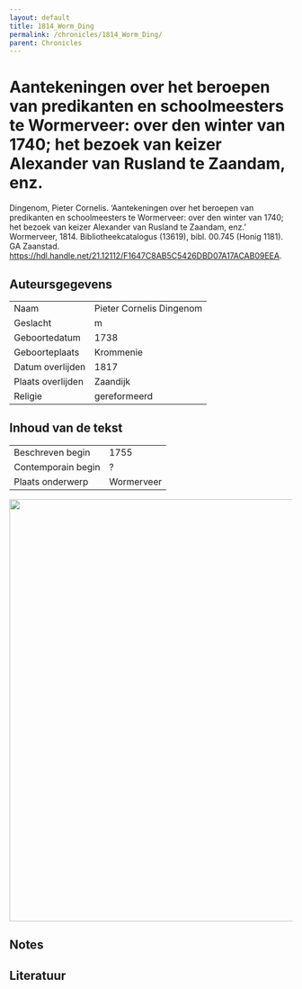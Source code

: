 ```yaml
---
layout: default
title: 1814_Worm_Ding
permalink: /chronicles/1814_Worm_Ding/
parent: Chronicles
--- 
```



# Aantekeningen over het beroepen van predikanten en schoolmeesters te Wormerveer: over den winter van 1740; het bezoek van keizer Alexander van Rusland te Zaandam, enz. 

Dingenom, Pieter Cornelis. ‘Aantekeningen over het beroepen van predikanten en schoolmeesters te Wormerveer: over den winter van 1740; het bezoek van keizer Alexander van Rusland te Zaandam, enz.’ Wormerveer, 1814. Bibliotheekcatalogus (13619), bibl. 00.745 (Honig 1181). GA Zaanstad. https://hdl.handle.net/21.12112/F1647C8AB5C5426DBD07A17ACAB09EEA. 

## Auteursgegevens 

| | | 
| --------------- | --------------- | 
| Naam | Pieter Cornelis Dingenom | 
| Geslacht | m | 
 | Geboortedatum | 1738 | 
| Geboorteplaats | Krommenie | 
| Datum overlijden | 1817 | 
| Plaats overlijden | Zaandijk | 
| Religie | gereformeerd | 

## Inhoud van de tekst 

| | | 
| --------------- | --------------- | 
| Beschreven begin | 1755 | 
| Contemporain begin | ? | 
| Plaats onderwerp | Wormerveer | 

[<img src="..\..\barplots_chronicles\1814_Worm_Ding.jpg" width="750"/>](..\..\barplots_chronicles\1814_Worm_Ding.jpg) 

## Notes 

## Literatuur 

